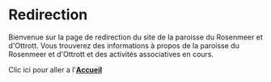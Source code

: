 # Redirection
Bienvenue sur la page de redirection du site de la paroisse du Rosenmeer et d'Ottrott. 
Vous trouverez des informations à propos de la paroisse du Rosenmeer et d'Ottrott et des activités associatives en cours.

Clic ici pour aller a l'[**Accueil**](https://paroisse-rmo.github.io/accueil.html)
